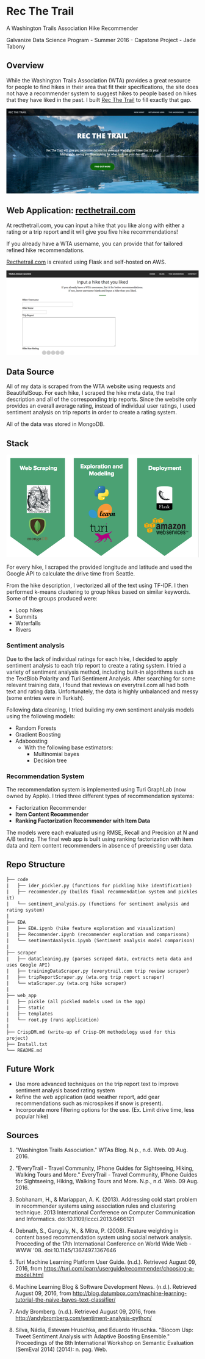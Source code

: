 # Rec The Trail
A Washington Trails Association Hike Recommender

Galvanize Data Science Program - Summer 2016 - Capstone Project - Jade Tabony


## Overview

While the Washington Trails Association (WTA) provides a great resource for people to find hikes in their area that fit their specifications, the site does not have a recommender system to suggest hikes to people based on hikes that they have liked in the past.  I built [Rec The Trail](recthetrail.com) to fill exactly that gap.

![Image](img/recthetrail.png)

## Web Application:  [recthetrail.com](http://recthetrail.com/)

At recthetrail.com, you can input a hike that you like along with either a rating or a trip report and it will give you five hike recommendations!

If you already have a WTA username, you can provide that for tailored refined hike recommendations.

[Recthetrail.com](http://recthetrail.com/) is created using Flask and self-hosted on AWS.

![image](img/userinput.png)

## Data Source

All of my data is scraped from the WTA website using requests and BeautifulSoup.  For each hike, I scraped the hike meta data, the trail description and all of the corresponding trip reports.  Since the website only provides an overall average rating, instead of individual user ratings, I used sentiment analysis on trip reports in order to create a rating system.

All of the data was stored in MongoDB.

## Stack

![stack image](img/stack.png)


For every hike, I scraped the provided longitude and latitude and used the Google API to calculate the drive time from Seattle.

From the hike description, I vectorized all of the text using TF-IDF.  I then performed k-means clustering to group hikes based on similar keywords.  Some of the groups produced were:
  * Loop hikes
  * Summits
  * Waterfalls
  * Rivers


### Sentiment analysis

Due to the lack of individual ratings for each hike, I decided to apply sentiment analysis to each trip report to create a rating system.  I tried a variety of sentiment analysis method, including built-in algorithms such as the TextBlob Polarity and Turi Sentiment Analysis.  After searching for some relevant training data, I found that reviews on everytrail.com all had both text and rating data.  Unfortunately, the data is highly unbalanced and messy (some entries were in Turkish).  

Following data cleaning, I tried building my own sentiment analysis models using the following models:
  * Random Forests
  * Gradient Boosting
  * Adaboosting
    - With the following base estimators:
      * Multinomial bayes
      * Decision tree

### Recommendation System

The recommendation system is implemented using Turi GraphLab (now owned by Apple).  I tried three different types of recommendation systems:
  * Factorization Recommender
  * **Item Content Recommender**
  * **Ranking Factorization Recommender with Item Data**

The models were each evaluated using RMSE, Recall and Precision at N and A/B testing.  The final web app is built using ranking factorization with item data and item content recommenders in absence of preexisting user data.


## Repo Structure

```
├── code
|   ├── ider_pickler.py (functions for pickling hike identification)
|   ├── recommender.py (builds final recommendation system and pickles it)
|   └── sentiment_analysis.py (functions for sentiment analysis and rating system)
|
├── EDA
|   ├── EDA.ipynb (hike feature exploration and visualization)
|   ├── Recommender.ipynb (recommender exploration and comparisons)
|   └── sentimentAnalysis.ipynb (Sentiment analysis model comparison)
|
├── scraper
|   ├── dataCleaning.py (parses scraped data, extracts meta data and uses Google API)
|   ├── trainingDataScraper.py (everytrail.com trip review scraper)
|   ├── tripReportScraper.py (wta.org trip report scraper)
|   └── wtaScraper.py (wta.org hike scraper)
|
├── web_app
|   ├── pickle (all pickled models used in the app)
|   ├── static
|   ├── templates
|   └── root.py (runs application)
|
├── CrispDM.md (write-up of Crisp-DM methodology used for this project)
├── Install.txt
└── README.md
```


## Future Work
  * Use more advanced techniques on the trip report text to improve sentiment analysis based rating system
  * Refine the web application (add weather report, add gear recommendations such as microspikes if snow is present).
  * Incorporate more filtering options for the use. (Ex. Limit drive time, less popular hike)

## Sources

1) "Washington Trails Association." WTAs Blog. N.p., n.d. Web. 09 Aug. 2016.

2) "EveryTrail - Travel Community, IPhone Guides for Sightseeing, Hiking, Walking Tours and More." EveryTrail - Travel Community, IPhone Guides for Sightseeing, Hiking, Walking Tours and More. N.p., n.d. Web. 09 Aug. 2016.

1) Sobhanam, H., & Mariappan, A. K. (2013). Addressing cold start problem in recommender systems using association rules and clustering technique. 2013 International Conference on Computer Communication and Informatics. doi:10.1109/iccci.2013.6466121

2) Debnath, S., Ganguly, N., & Mitra, P. (2008). Feature weighting in content based recommendation system using social network analysis. Proceeding of the 17th International Conference on World Wide Web - WWW '08. doi:10.1145/1367497.1367646

3) Turi Machine Learning Platform User Guide. (n.d.). Retrieved August 09, 2016, from https://turi.com/learn/userguide/recommender/choosing-a-model.html

4) Machine Learning Blog & Software Development News. (n.d.). Retrieved August 09, 2016, from http://blog.datumbox.com/machine-learning-tutorial-the-naive-bayes-text-classifier/

5) Andy Bromberg. (n.d.). Retrieved August 09, 2016, from http://andybromberg.com/sentiment-analysis-python/

6) Silva, Nádia, Estevam Hruschka, and Eduardo Hruschka. "Biocom Usp: Tweet Sentiment Analysis with Adaptive Boosting Ensemble." Proceedings of the 8th International Workshop on Semantic Evaluation (SemEval 2014) (2014): n. pag. Web.
